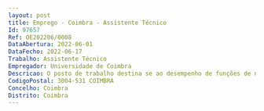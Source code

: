 ```yaml
--- 
layout: post
title: Emprego - Coimbra - Assistente Técnico
Id: 97657
Ref: OE202206/0008
DataAbertura: 2022-06-01
DataFecho: 2022-06-17
Trabalho: Assistente Técnico
Empregador: Universidade de Coimbra
Descricao: O posto de trabalho destina se ao desempenho de funções de natureza executiva, de aplicação de métodos e processos laboratoriais, com base em diretivas bem definidas e instruções gerais, de grau médio de complexidade, nas áreas de atuação comuns e instrumentais e nos vários domínios de atuação da Unidade de I&D Química Física Molecular.
CodigoPostal: 3004-531 COIMBRA
Concelho: Coimbra
Distrito: Coimbra
--- 
```

